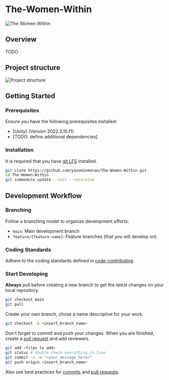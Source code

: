 # The-Women-Within

![The Women Within](https://github.com/yaseminmenan/The-Women-Within/blob/main/Assets/Docs/women_within_banner.png)

## Overview ##

TODO

## Project structure ##

![Project structure](https://github.com/yaseminmenan/The-Women-Within/assets/38699919/96033099-fa61-4f62-86db-fdfc59f48a89)

## Getting Started ##

### Prerequisites ###

Ensure you have the following prerequisites installed:

- [Unity] (Version 2022.3.10.f1)
- [TODO: define additional dependencies]

### Installation ###

It is required that you have [git LFS](https://git-lfs.github.com) installed.

```bash
git clone https://github.com/yaseminmenan/The-Women-Within.git
cd The-Women-Within
git submodule update --init --recursive
```

## Development Workflow ##

### Branching ###

Follow a branching model to organize development efforts:

- `main`: Main development branch
- `feature/{feature-name}`: Feature branches (that you will develop on)

### Coding Standards ###

Adhere to the coding standards defined in [code-contributing](https://github.com/yaseminmenan/The-Women-Within/blob/main/PROGRAMMING_GUIDE.md).  

### Start Developing ###

**Always** pull before creating a new branch to get the latest changes on your local repository.

```bash
git checkout main
git pull
``` 

Create your own branch, chose a name descriptive for your work.

```bash
git checkout -b <insert_branch_name>
``` 

Don't forget to commit and push your changes. When you are finished, create a [pull request](https://docs.github.com/en/pull-requests/collaborating-with-pull-requests/proposing-changes-to-your-work-with-pull-requests/creating-a-pull-request#creating-the-pull-request) and add reviewers.

```bash
git add <files to add>
git status # double check everything is fine
git commit -a -m "<your_message_here>"
git push origin <insert_branch_name>
```

Also see best practices for [commits](https://gist.github.com/luismts/495d982e8c5b1a0ced4a57cf3d93cf60) and [pull requests](https://docs.github.com/en/pull-requests/collaborating-with-pull-requests/getting-started/best-practices-for-pull-requests).
